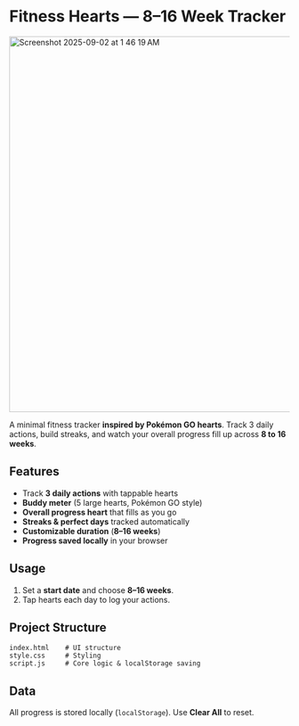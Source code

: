 
# Fitness Hearts — 8–16 Week Tracker

<img width="1092" height="674" alt="Screenshot 2025-09-02 at 1 46 19 AM" src="https://github.com/user-attachments/assets/f9a24ff5-690f-40d8-a8ea-3bb565be52a3" />

A minimal fitness tracker **inspired by Pokémon GO hearts**. Track 3 daily actions, build streaks, and watch your overall progress fill up across **8 to 16 weeks**.

## Features

* Track **3 daily actions** with tappable hearts
* **Buddy meter** (5 large hearts, Pokémon GO style)
* **Overall progress heart** that fills as you go
* **Streaks & perfect days** tracked automatically
* **Customizable duration** (**8–16 weeks**)
* **Progress saved locally** in your browser

## Usage

1. Set a **start date** and choose **8–16 weeks**.
2. Tap hearts each day to log your actions.

## Project Structure

```
index.html    # UI structure
style.css     # Styling
script.js     # Core logic & localStorage saving
```

## Data

All progress is stored locally (`localStorage`). Use **Clear All** to reset.
